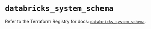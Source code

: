 # `databricks_system_schema`

Refer to the Terraform Registry for docs: [`databricks_system_schema`](https://registry.terraform.io/providers/databricks/databricks/1.85.0/docs/resources/system_schema).
